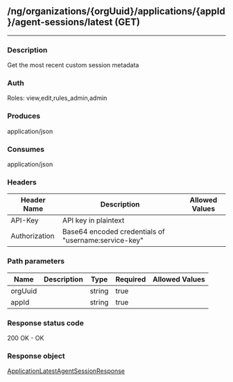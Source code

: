 ## /ng/organizations/{orgUuid}/applications/{appId}/agent-sessions/latest (GET)
---
### Description
Get the most recent custom session metadata
### Auth
Roles: view,edit,rules_admin,admin
### Produces
application/json
### Consumes
application/json
### Headers
| Header Name | Description | Allowed Values |
| ----------- | ----------- | ----------- |
| API-Key | API key in plaintext |  |
| Authorization | Base64 encoded credentials of &quot;username:service-key&quot; |  |
### Path parameters
| Name | Description | Type | Required | Allowed Values |
| ----------- | ----------- | ----------- | ----------- | ----------- |
| orgUuid |  | string | true |  |
| appId |  | string | true |  |
### Response status code
200 OK - OK
### Response object
[ApplicationLatestAgentSessionResponse](<../../objects/ApplicationLatestAgentSessionResponse.md>)
